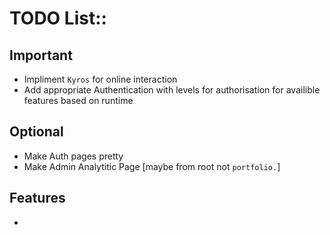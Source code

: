 # TODO List::
## Important
 - Impliment `Kyros` for online interaction
 - Add appropriate Authentication with levels for authorisation for availible features based on runtime
## Optional
 - Make Auth pages pretty
 - Make Admin Analytitic Page [maybe from root not `portfolio.`]
## Features
 - 